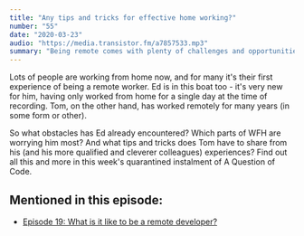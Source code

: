 ```yaml
---
title: "Any tips and tricks for effective home working?"
number: "55"
date: "2020-03-23"
audio: "https://media.transistor.fm/a7857533.mp3"
summary: "Being remote comes with plenty of challenges and opportunities."
---
```


Lots of people are working from home now, and for many it's their first experience of being a remote worker. Ed is in this boat too - it's very new for him, having only worked from home for a single day at the time of recording. Tom, on the other hand, has worked remotely for many years (in some form or other).

So what obstacles has Ed already encountered? Which parts of WFH are worrying him most? And what tips and tricks does Tom have to share from his (and his more qualified and cleverer colleagues) experiences? Find out all this and more in this week's quarantined instalment of A Question of Code.

## Mentioned in this episode:

* [Episode 19: What is it like to be a remote developer?](https://aquestionofcode.com/19-what-is-it-like-to-be-a-remote-developer/)
